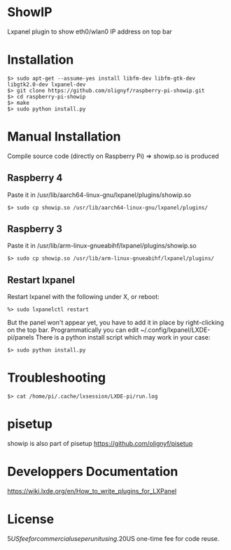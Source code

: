 # ShowIP
Lxpanel plugin to show eth0/wlan0 IP address on top bar

# Installation
```
$> sudo apt-get --assume-yes install libfm-dev libfm-gtk-dev libgtk2.0-dev lxpanel-dev
$> git clone https://github.com/olignyf/raspberry-pi-showip.git
$> cd raspberry-pi-showip
$> make
$> sudo python install.py
```
# Manual Installation 

Compile source code (directly on Raspberry Pi) => showip.so is produced

## Raspberry 4
Paste it in /usr/lib/aarch64-linux-gnu/lxpanel/plugins/showip.so 
```
$> sudo cp showip.so /usr/lib/aarch64-linux-gnu/lxpanel/plugins/
```
## Raspberry 3
Paste it in /usr/lib/arm-linux-gnueabihf/lxpanel/plugins/showip.so 
```
$> sudo cp showip.so /usr/lib/arm-linux-gnueabihf/lxpanel/plugins/
```

## Restart lxpanel
Restart lxpanel with the following under X, or reboot:
```
%> sudo lxpanelctl restart
```

But the panel won't appear yet, you have to add it in place by right-clicking on the top bar.
Programmatically you can edit ~/.config/lxpanel/LXDE-pi/panels
There is a python install script which may work in your case:
```
$> sudo python install.py
```

# Troubleshooting
```
$> cat /home/pi/.cache/lxsession/LXDE-pi/run.log
```

# pisetup
showip is also part of pisetup
https://github.com/olignyf/pisetup

# Developpers Documentation
https://wiki.lxde.org/en/How_to_write_plugins_for_LXPanel

# License
5$US fee for commercial use per unit using.
20$US one-time fee for code reuse.
